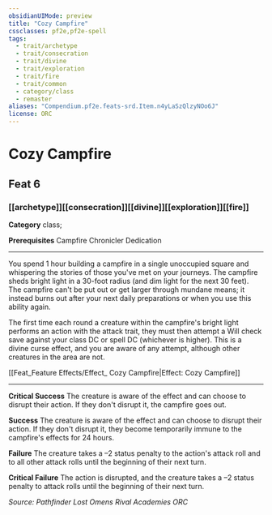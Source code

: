 ```yaml
---
obsidianUIMode: preview
title: "Cozy Campfire"
cssclasses: pf2e,pf2e-spell
tags:
  - trait/archetype
  - trait/consecration
  - trait/divine
  - trait/exploration
  - trait/fire
  - trait/common
  - category/class
  - remaster
aliases: "Compendium.pf2e.feats-srd.Item.n4yLaSzQlzyNOo6J"
license: ORC
---
```

# Cozy Campfire
## Feat 6
### [[archetype]][[consecration]][[divine]][[exploration]][[fire]]

**Category** class; 



**Prerequisites** Campfire Chronicler Dedication
* * *
You spend 1 hour building a campfire in a single unoccupied square and whispering the stories of those you've met on your journeys. The campfire sheds bright light in a 30-foot radius (and dim light for the next 30 feet). The campfire can't be put out or get larger through mundane means; it instead burns out after your next daily preparations or when you use this ability again.

The first time each round a creature within the campfire's bright light performs an action with the attack trait, they must then attempt a Will check save against your class DC or spell DC (whichever is higher). This is a divine curse effect, and you are aware of any attempt, although other creatures in the area are not.

[[Feat_Feature Effects/Effect_ Cozy Campfire|Effect: Cozy Campfire]]

* * *

**Critical Success** The creature is aware of the effect and can choose to disrupt their action. If they don't disrupt it, the campfire goes out.

**Success** The creature is aware of the effect and can choose to disrupt their action. If they don't disrupt it, they become temporarily immune to the campfire's effects for 24 hours.

**Failure** The creature takes a –2 status penalty to the action's attack roll and to all other attack rolls until the beginning of their next turn.

**Critical Failure** The action is disrupted, and the creature takes a –2 status penalty to attack rolls until the beginning of their next turn.

*Source: Pathfinder Lost Omens Rival Academies*
*ORC*